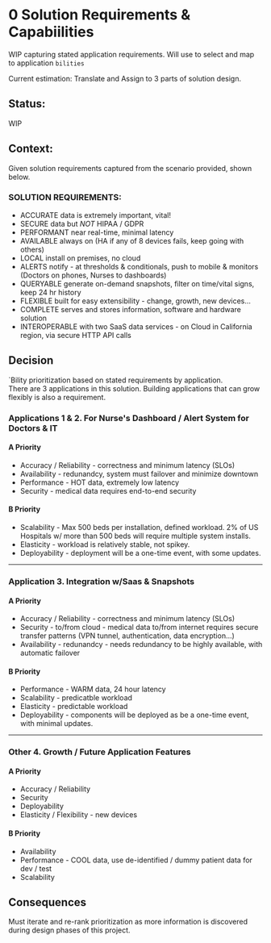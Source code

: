 # 0 Solution Requirements & Capabiilities

WIP capturing stated application requirements. Will use to select and map to application `bilities`

Current estimation: Translate and Assign to 3 parts of solution design.

## Status: 
WIP

## Context: 
Given solution requirements captured from the scenario provided, shown below.

### SOLUTION REQUIREMENTS:
  - ACCURATE data is extremely important, vital!
  - SECURE data but *NOT* HIPAA / GDPR
  - PERFORMANT near real-time, minimal latency
  - AVAILABLE always on (HA if any of 8 devices fails, keep going with others)
  - LOCAL install on premises, no cloud
  - ALERTS notify - at thresholds & conditionals, push to mobile & monitors (Doctors on phones, Nurses to dashboards)
  - QUERYABLE generate on-demand snapshots, filter on time/vital signs, keep 24 hr history
  - FLEXIBLE built for easy extensibility - change, growth, new devices...
  - COMPLETE serves and stores information, software and hardware solution
  - INTEROPERABLE with two SaaS data services - on Cloud in California region, via secure HTTP API calls

## Decision
`Bility prioritization based on stated requirements by application.    
There are 3 applications in this solution.  Building applications that can grow flexibly is also a requirement.  

### Applications 1 & 2. For Nurse's Dashboard / Alert System for Doctors & IT

#### A Priority
- Accuracy / Reliability - correctness and minimum latency (SLOs)
- Availability - redunandcy, system must failover and minimize downtown
- Performance - HOT data, extremely low latency
- Security - medical data requires end-to-end security
#### B Priority
- Scalability - Max 500 beds per installation, defined workload.  2% of US Hospitals w/ more than 500 beds will require multiple system installs.
- Elasticity - workload is relatively stable, not spikey.
- Deployability - deployment will be a one-time event, with some updates.

---

### Application 3.  Integration w/Saas & Snapshots

#### A Priority
- Accuracy / Reliability - correctness and minimum latency (SLOs)
- Security - to/from cloud - medical data to/from internet requires secure transfer patterns (VPN tunnel, authentication, data encryption...)
- Availability - redunandcy - needs redundancy to be highly available, with automatic failover

#### B Priority
- Performance - WARM data, 24 hour latency
- Scalability - predicatble workload
- Elasticity - predictable workload
- Deployability - components will be deployed as be a one-time event, with minimal updates.

----

### Other 4. Growth / Future Application Features

#### A Priority
- Accuracy / Reliability
- Security
- Deployability
- Elasticity / Flexibility - new devices

#### B Priority
- Availability
- Performance - COOL data, use de-identified / dummy patient data for dev / test
- Scalability

## Consequences
Must iterate and re-rank prioritization as more information is discovered during design phases of this project.

